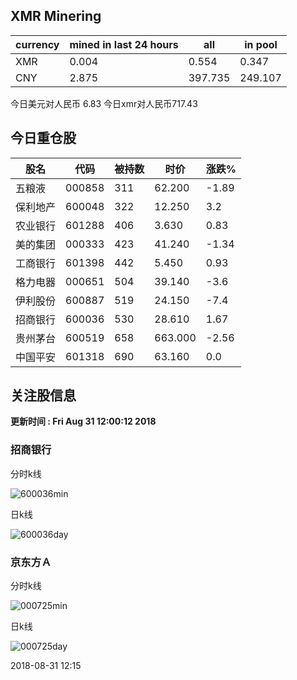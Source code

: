## XMR Minering

|currency|mined in last 24 hours|all|in pool|
|---|---|---|---|
|XMR|0.004|0.554|0.347|
|CNY|2.875|397.735|249.107|

今日美元对人民币 6.83	今日xmr对人民币717.43


## 今日重仓股 

|股名|代码|被持数|时价|涨跌%|
|---|---|---|---|---|
|五粮液|000858|311|62.200|-1.89|
|保利地产|600048|322|12.250|3.2|
|农业银行|601288|406|3.630|0.83|
|美的集团|000333|423|41.240|-1.34|
|工商银行|601398|442|5.450|0.93|
|格力电器|000651|504|39.140|-3.6|
|伊利股份|600887|519|24.150|-7.4|
|招商银行|600036|530|28.610|1.67|
|贵州茅台|600519|658|663.000|-2.56|
|中国平安|601318|690|63.160|0.0|

## 关注股信息
**更新时间 : Fri Aug 31 12:00:12 2018**
### 招商银行 
分时k线

![600036min](http://image.sinajs.cn/newchart/min/n/sh600036.gif)

日k线

![600036day](http://image.sinajs.cn/newchart/daily/n/sh600036.gif)

### 京东方Ａ 
分时k线

![000725min](http://image.sinajs.cn/newchart/min/n/sz000725.gif)

日k线

![000725day](http://image.sinajs.cn/newchart/daily/n/sz000725.gif)

2018-08-31 12:15